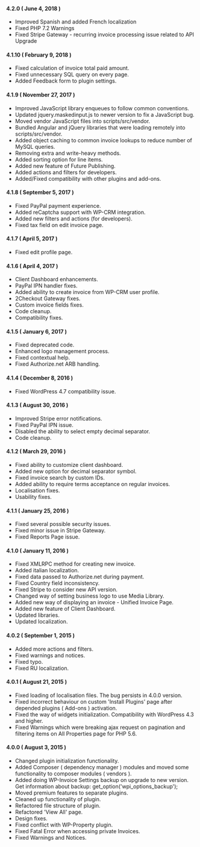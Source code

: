 #### 4.2.0 ( June 4, 2018 )
* Improved Spanish and added French localization
* Fixed PHP 7.2 Warnings
* Fixed Stripe Gateway - recurring invoice processing issue related to API Upgrade

#### 4.1.10 ( February 9, 2018 )
* Fixed calculation of invoice total paid amount.
* Fixed unnecessary SQL query on every page.
* Added Feedback form to plugin settings.

#### 4.1.9 ( November 27, 2017 )
* Improved JavaScript library enqueues to follow common conventions.
* Updated jquery.maskedinput.js to newer version to fix a JavaScript bug.
* Moved vendor JavaScript files into scripts/src/vendor.
* Bundled Angular and jQuery libraries that were loading remotely into scripts/src/vendor.
* Added object caching to common invoice lookups to reduce number of MySQL queries.
* Removing extra and write-heavy methods.
* Added sorting option for line items.
* Added new feature of Future Publishing.
* Added actions and filters for developers.
* Added/Fixed compatibility with other plugins and add-ons.

#### 4.1.8 ( September 5, 2017 )
* Fixed PayPal payment experience.
* Added reCaptcha support with WP-CRM integration.
* Added new filters and actions (for developers).
* Fixed tax field on edit invoice page.

#### 4.1.7 ( April 5, 2017 )
* Fixed edit profile page.

#### 4.1.6 ( April 4, 2017 )
* Client Dashboard enhancements.
* PayPal IPN handler fixes.
* Added ability to create invoice from WP-CRM user profile.
* 2Checkout Gateway fixes.
* Custom invoice fields fixes.
* Code cleanup.
* Compatibility fixes.

#### 4.1.5 ( January 6, 2017 )
* Fixed deprecated code.
* Enhanced logo management process.
* Fixed contextual help.
* Fixed Authorize.net ARB handling.

#### 4.1.4 ( December 8, 2016 )
* Fixed WordPress 4.7 compatibility issue.

#### 4.1.3 ( August 30, 2016 )
* Improved Stripe error notifications.
* Fixed PayPal IPN issue.
* Disabled the ability to select empty decimal separator.
* Code cleanup.

#### 4.1.2 ( March 29, 2016 )
* Fixed ability to customize client dashboard.
* Added new option for decimal separator symbol.
* Fixed invoice search by custom IDs.
* Added ability to require terms acceptance on regular invoices.
* Localisation fixes.
* Usability fixes.

#### 4.1.1 ( January 25, 2016 )
* Fixed several possible security issues.
* Fixed minor issue in Stripe Gateway.
* Fixed Reports Page issue.

#### 4.1.0 ( January 11, 2016 )
* Fixed XMLRPC method for creating new invoice.
* Added italian localization.
* Fixed data passed to Authorize.net during payment.
* Fixed Country field inconsistency.
* Fixed Stripe to consider new API version.
* Changed way of setting business logo to use Media Library.
* Added new way of displaying an invoice - Unified Invoice Page.
* Added new feature of Client Dashboard.
* Updated libraries.
* Updated localization.

#### 4.0.2 ( September 1, 2015 )
* Added more actions and filters.
* Fixed warnings and notices.
* Fixed typo.
* Fixed RU localization.

#### 4.0.1 ( August 21, 2015 )
* Fixed loading of localisation files. The bug persists in 4.0.0 version.
* Fixed incorrect behaviour on custom 'Install Plugins' page after depended plugins ( Add-ons ) activation.
* Fixed the way of widgets initialization. Compatibility with WordPress 4.3 and higher.
* Fixed Warnings which were breaking ajax request on pagination and filtering items on All Properties page for PHP 5.6.

#### 4.0.0 ( August 3, 2015 )
* Changed plugin initialization functionality.
* Added Composer ( dependency manager ) modules and moved some functionality to composer modules ( vendors ).
* Added doing WP-Invoice Settings backup on upgrade to new version. Get information about backup: get_option('wpi_options_backup');
* Moved premium features to separate plugins.
* Cleaned up functionality of plugin.
* Refactored file structure of plugin.
* Refactored 'View All' page.
* Design fixes.
* Fixed conflict with WP-Property plugin.
* Fixed Fatal Error when accessing private Invoices.
* Fixed Warnings and Notices.